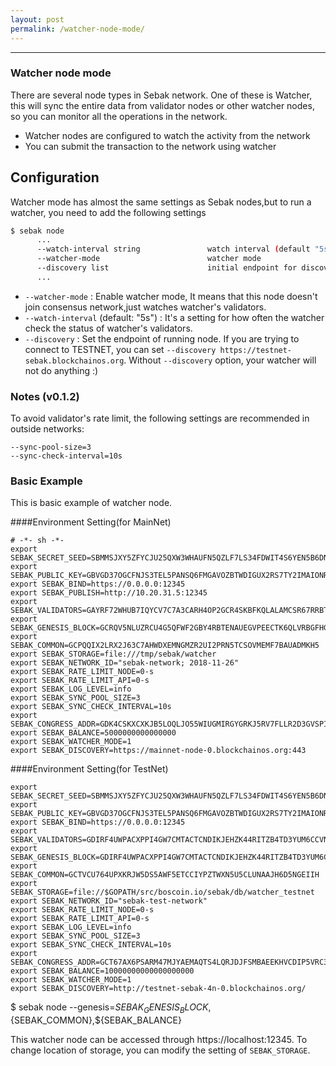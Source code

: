 ```yaml
---
layout: post
permalink: /watcher-node-mode/
---
```

---
### Watcher node mode

There are several node types in Sebak network. One of these is Watcher, this will sync the entire data from validator nodes or other watcher nodes, so you can monitor all the operations in the network.

- Watcher nodes are configured to watch the activity from the network
- You can submit the transaction to the network using watcher


## Configuration

Watcher mode has almost the same settings as Sebak nodes,but to run a watcher, you need to add the following settings

```sh
$ sebak node
      ...
      --watch-interval string               watch interval (default "5s")
      --watcher-mode                        watcher mode
      --discovery list                      initial endpoint for discovery
      ...
```

- `--watcher-mode` :  Enable watcher mode, It means that this node doesn't join consensus network,just watches watcher's validators.
- `--watch-interval` (default: "5s") : It's a setting for how often the watcher check the status of watcher's validators.
- `--discovery` : Set the endpoint of running node. If you are trying to connect to TESTNET, you can set `--discovery https://testnet-sebak.blockchainos.org`. Without `--discovery` option, your watcher will not do anything :)


### Notes (v0.1.2)

To avoid validator's rate limit, the following settings are recommended in outside networks:

```
--sync-pool-size=3
--sync-check-interval=10s
```

### Basic Example

This is basic example of watcher node.

####Environment Setting(for MainNet)
```
# -*- sh -*-
export SEBAK_SECRET_SEED=SBMMSJXY5ZFYCJU25QXW3WHAUFN5QZLF7LS34FDWIT4S6YEN5B6DNCCH
export SEBAK_PUBLIC_KEY=GBVGD37OGCFNJS3TEL5PANSQ6FMGAVOZBTWDIGUX2RS7TY2IMAIONRKX
export SEBAK_BIND=https://0.0.0.0:12345
export SEBAK_PUBLISH=http://10.20.31.5:12345
export SEBAK_VALIDATORS=GAYRF72WHUB7IQYCV7C7A3CARH4OP2GCR4SKBFKQLALAMCSR67RRBTFD
export SEBAK_GENESIS_BLOCK=GCRQV5NLUZRCU4G5QFWF2GBY4RBTENAUEGVPEECTK6QLVRBGFHGV76CV
export SEBAK_COMMON=GCPQQIX2LRX2J63C7AHWDXEMNGMZR2UI2PRN5TCSOVMEMF7BAUADMKH5
export SEBAK_STORAGE=file:///tmp/sebak/watcher
export SEBAK_NETWORK_ID="sebak-network; 2018-11-26"
export SEBAK_RATE_LIMIT_NODE=0-s
export SEBAK_RATE_LIMIT_API=0-s
export SEBAK_LOG_LEVEL=info
export SEBAK_SYNC_POOL_SIZE=3
export SEBAK_SYNC_CHECK_INTERVAL=10s
export SEBAK_CONGRESS_ADDR=GDK4CSKXCXKJB5LOQLJO55WIUGMIRGYGRKJ5RV7FLLR2D3GVSPIE3S7B
export SEBAK_BALANCE=5000000000000000
export SEBAK_WATCHER_MODE=1
export SEBAK_DISCOVERY=https://mainnet-node-0.blockchainos.org:443
```

####Environment Setting(for TestNet)
```
export SEBAK_SECRET_SEED=SBMMSJXY5ZFYCJU25QXW3WHAUFN5QZLF7LS34FDWIT4S6YEN5B6DNCCH
export SEBAK_PUBLIC_KEY=GBVGD37OGCFNJS3TEL5PANSQ6FMGAVOZBTWDIGUX2RS7TY2IMAIONRKX
export SEBAK_BIND=https://0.0.0.0:12345
export SEBAK_VALIDATORS=GDIRF4UWPACXPPI4GW7CMTACTCNDIKJEHZK44RITZB4TD3YUM6CCVNGJ
export SEBAK_GENESIS_BLOCK=GDIRF4UWPACXPPI4GW7CMTACTCNDIKJEHZK44RITZB4TD3YUM6CCVNGJ
export SEBAK_COMMON=GCTVCU764UPXKRJW5DS5AWF5ETCCIYPZTWXN5U5CLUNAAJH6D5NGEIIH
export SEBAK_STORAGE=file://$GOPATH/src/boscoin.io/sebak/db/watcher_testnet
export SEBAK_NETWORK_ID="sebak-test-network"
export SEBAK_RATE_LIMIT_NODE=0-s
export SEBAK_RATE_LIMIT_API=0-s
export SEBAK_LOG_LEVEL=info
export SEBAK_SYNC_POOL_SIZE=3
export SEBAK_SYNC_CHECK_INTERVAL=10s
export SEBAK_CONGRESS_ADDR=GCT67AX6PSARM47MJYAEMAQTS4LQRJDJFSMBAEEKHVCDIP5VRC3P2RPC
export SEBAK_BALANCE=10000000000000000000
export SEBAK_WATCHER_MODE=1
export SEBAK_DISCOVERY=http://testnet-sebak-4n-0.blockchainos.org/
```

$ sebak node --genesis=${SEBAK_GENESIS_BLOCK},${SEBAK_COMMON},${SEBAK_BALANCE}

This watcher node can be accessed through https://localhost:12345.
To change location of storage, you can modify the setting of `SEBAK_STORAGE`.